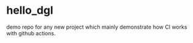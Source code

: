 # hello_dgl
demo repo for any new project which mainly demonstrate how CI works with github actions.
